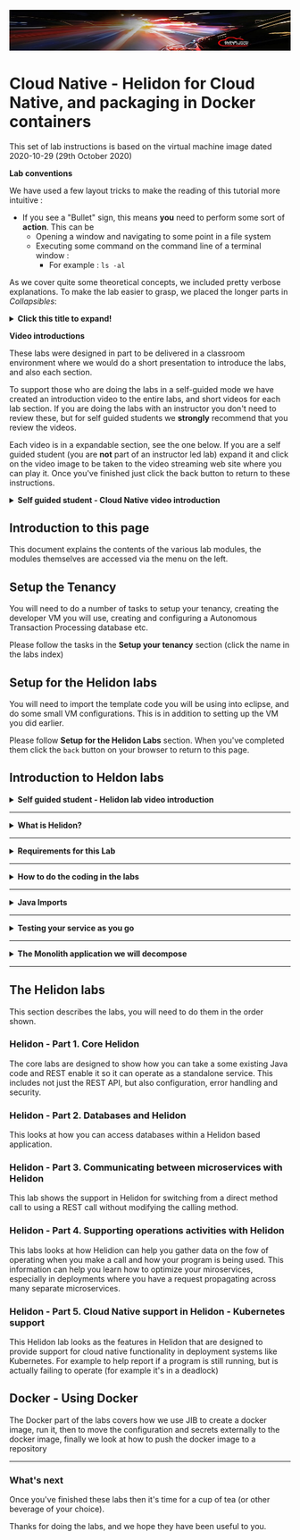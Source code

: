 ![](../../../images/customer.logo2.png)

# Cloud Native - Helidon for Cloud Native, and packaging in Docker containers

This set of lab instructions is based on the virtual machine image dated 2020-10-29 (29th October 2020)

**Lab conventions**

We have used a few layout tricks to make the reading of this tutorial more intuitive : 

- If you see a "Bullet" sign, this means **you** need to perform some sort of **action**.  This can be 
  - Opening a window and navigating to some point in a file system
  - Executing some command on the command line of a terminal window :
    -  For example : `ls -al`

As we cover quite some theoretical concepts, we included pretty verbose explanations.  To make the lab easier to grasp, we placed the longer parts in *Collapsibles*:

<details><summary><b>Click this title to expand!</b></summary>


If you feel you are already pretty familiar with a specific concept, you can just skip it, or read quickly through the text, then re-collapse the text section by re-clicking on the title. 

---

</details>



**Video introductions**

These labs were designed in part to be delivered in a classroom environment where we would do a short presentation to introduce the labs, and also each section.

To support those who are doing the labs in a self-guided mode we have created an introduction video to the entire labs, and short videos for each lab section. If you are doing the labs with an instructor you don't need to review these, but for self guided students we **strongly** recommend that you review the videos.

Each video is in a expandable section, see the one below. If you are a self guided student (you are **not** part of an instructor led lab) expand it and click on the video image to be taken to the video streaming web site where you can play it. Once you've finished just click the back button to return to these instructions.

<details><summary><b>Self guided student - Cloud Native video introduction</b></summary>


This video is an introduction to Cloud native architectures and processing. Depending on your browser settings it may open in this tab / window or open a new one. Once you've watched it please return to this page to continue the labs.

Note. The current videos were recorded during the lock down, hence the poor sound quality, you may need to turn up the volume on your computer to hear them properly.

[![Introduction Video](https://img.youtube.com/vi/9bYn7huyQ5g/0.jpg)](https://youtu.be/9bYn7huyQ5g "Labs introduction video")

---

</details>


## Introduction to this page

This document explains the contents of the various lab modules, the modules themselves are accessed via the menu on the left. 

## Setup the Tenancy

You will need to do a number of tasks to setup your tenancy, creating the developer VM you will use, creating and configuring a Autonomous Transaction Processing database etc.

Please follow the tasks in the **Setup your tenancy** section (click the name in the labs index)

## Setup for the Helidon labs

You will need to import the template code you will be using into eclipse, and do some small VM configurations. This is in addition to setting up the VM you did earlier.

Please follow **Setup for the Helidon Labs** section. When you've completed them click the `back` button on your browser to return to this page.

## Introduction to Heldon labs

<details><summary><b>Self guided student - Helidon lab video introduction</b></summary>

This video is an introduction to the Helidon labs. Depending on your browser settings it may open in this tab / window or open a new one. Once you've watched it please return to this page to continue the labs.

[![Helidon labs Introduction Video](https://img.youtube.com/vi/182KYHSrf5A/0.jpg)](https://youtu.be/182KYHSrf5A "Helidon labs introduction video")


</details>

---

<details><summary><b>What is Helidon?</b></summary>


[Helidon](https://helidon.io) is an open source implementation of [Eclipse Microprofile](https://microprofile.io/) from Oracle. Through these labs we talk about Helidon, but it's key to remember that the work we're doing is applicable to *any* microprofile implementation, of which Helidon is one.

Microprofile (and thus Helidon) are designed to be lighter weight than things like Java EE or Spring Boot, but also more standards based than Spring, so it has more stability from an API change perspective.

Microprofile is built on other pre-existing standards, for example the `@GET` annotation is used by microprofile (Helidon uses it to indicate a method respond to a http GET request), but the annotation itself is actually a Java web services annotation that microprofile uses. 

This lab aims to introduce you to the major capabilities provided by the Helidon implementation of Microprofile. It does this in a number of stages, starting with core capabilities such as REST enabling a class and moving on to features such as building clients to talk to other REST services and how to use Helidon to quickly create service elements that support Cloud Native tools such as Kubernetes.

We are using Helidon MP, this is an annotation based framework, where to utilize it you just place annotations (e.g. `@Path("/mypath"`) on a class or method. There is no need to modify the code beyond that. Helidon also comes in a variety called Helidon SE. The SE framework however requires you to actually make the Java method calls yourself, so you'd have to change your code. Helidon MP actually converts the annotations at runtime into calls to the Helidon SE Java API, so there is no need to change your logic. Helidon MP is also similar in style to frameworks like __Spring__ which are also annotation based, so we've chosen the MP version for these labs.

</details>



---

<details><summary><b>Requirements for this Lab</b></summary>


We have assumed you understand the basic concepts of what a REST service is.

The labs **do require basic programming knowledge**. As Helidon is a Java set of libraries then of course you need to have an understanding of simple Java programming. The labs are deliberately designed not to require detailed understanding of complex Java technologies, though if you do happen to be a Java expert you may be able to apply that knowledge to gain deeper understanding of how Helidon operates.

The labs were developed using the Eclipse IDE. Again you don't need to be an expert here, but you need to have some familiarity with how to navigate using the IDE (It's very similar to other IDE's like Netbeans or InteliJ) and how to compile and run things.

We do not expect you to know the details of the Maven build / packaging tool. In particular we are **not** going to be getting you to edit the pom.xml file (the Maven configuration file) for these projects. If you are familiar with Maven and the pom.xml file please feel free to explore it, or copy it for your own projects as a start point, but please do not make any changes to it in this lab. The only exception to this is in some of the optional modules, in which case we will be clear on the changes you need to make.

</details>

---


<details><summary><b>How to do the coding in the labs</b></summary>


Most of the labs explain what a specific Helidon features is and why it's useful, then there is a coding example with explanation of the feature. The coding example will usually tell you to modify a particular class (usually by providing you with the fully qualified name of the class, for example `com.oracle.labs.helidon.stockmanager.Main`) and make a specific change to a certain method (e.g. the `buildConfig` method or the constructor). 

Occasionally it will tell you to just modify the class itself, for example adding an annotation on the class declaration. We try to be clear what the project is for each set of labs, but expect you to be able to use eclipse to open the right .java file (which is referred to but it's fully qualified class name to you can navigate to it) and find the method.

</details>



---

<details><summary><b>Java Imports</b></summary>


We have tried to ensure that the imports you need are already in the source code, however in some cases when we create the initial state or the code for you Eclipse may have removed imports that are not used in the initial state but you will need to use.

If you have problems with missing classes and imports we have added expanding sections for you detailing the imports you will need to add. Note that in some sections where we are re-using something that's already imported we will not tell you to add a duplicate import.

</details>



---

<details><summary><b>Testing your service as you go</b></summary>


These labs were designed so that at each stage as you add functionality you will have a working program. To test that you need to make REST calls. 

As an **explanation of the document** (so please don't do this bit)

When you make REST calls in the examples we show the the curl command line call you should use in a terminal, along with sample output. 

*Example:*

```
    $ curl -i -X GET -u jack:password http://localhost:80/store/stocklevel
    HTTP/1.1 200 OK
    Server: openresty/1.15.8.2
    Date: Mon, 30 Dec 2019 19:16:20 GMT
    Content-Type: application/json
    Content-Length: 184
    Connection: keep-alive

    [{"itemCount":4980,"itemName":"rivet"},{"itemCount":4,"itemName":"chair"},{"itemCount":981,"itemName":"door"},   {"itemCount":25,"itemName":"window"},{"itemCount":20,"itemName":"handle"}]
```

If you want to use other REST client tools available to you feel free to use them as long as you are skilled in doing so, but be aware that the tutors may not be able to assist you with those tools. 

</details>

---



<details><summary><b>The Monolith application we will decompose</b></summary>

The labs follow the migration of a (admittedly) simple Java program to being a couple of separate microservices. The related Docker and Kubenetes labs then take the microservices, show how to package and run them in Docker and then deploy on Kubernetes in a Cloud Native format.

At it's core the program allows a caller to request the levels of stock items held in a database, and to record items as having been removed. Think of this as perhaps a system that handles consumable items in a post room or something. People may lookup what's there, take stationary and update the database when they do so. As a separate function not included here (but just to explain the scenario) the facilities manager may look at the database, order replacement items and update the stock levels when they are delivered.

Fortunately this company is not run by people who think that the cost of a inter-departmental cross charge for a box of paper clips is good use of people's (or developer's) time, so when someone updates the database having taken stock there is no need to record who took what :-)

The code does not provide a front end UI. It would normally be libraries that are used part of a larger function and the external interface.

The basic program has two sets of functionality, split into two projects in Eclipse. A module (stockmanager) that interacts with a database table. This module allows Create Delete, Update and Deletes to be made on a table. A second module (storefront) provides a bit of business logic and processing, for example ensuring that business rules around minimum quantities are applied when taking stock.

This is a deliberately simple example, the goal is to see how these two modules can be converted from a traditional **Monolith** type of approach into cloud native ready microservices, with as little as possible being changed in the actual code - we actually don't make *any* changes to the code logic, all of the modifications are done by adding annotations.

Also we are not addressing how to split any existing monolith into modules, hopefully you will have done that when you created the initial program and functionally decomposed your original requirements. There is no single "right" or "wrong" way to decompose your monolith functionally, but I do recommend reading up on the "Strangler Pattern" and the "Anti Corruption Pattern" as they are very useful architectural approaches to take.
</details>

---

## The Helidon labs

This section describes the labs, you will need to do them in the order shown.

### Helidon - Part 1. Core Helidon
The core labs are designed to show how you can take a some existing Java code and REST enable it so it can operate as a standalone service. This includes not just the REST API, but also configuration, error handling and security.

### Helidon - Part 2. Databases and Helidon
This looks at how you can access databases within a Helidon based application.

### Helidon - Part 3. Communicating between microservices with Helidon
This lab shows the support in Helidon for switching from a direct method call to using a REST call without modifying the calling method.

### Helidon - Part 4. Supporting operations activities with Helidon
This labs looks at how Helidion can help you gather data on the fow of operating when you make a call and how your program is being used. This information can help you learn how to optimize your miroservices, especially in deployments where you have a request propagating across many separate microservices.

### Helidon - Part 5. Cloud Native support in Helidon - Kubernetes support
This Helidon lab looks as the features in Helidon that are designed to provide support for cloud native functionality in deployment systems like Kubernetes. For example to help report if a program is still running, but is actually failing to operate (for example it's in a deadlock)

## Docker - Using Docker
The Docker part of the labs covers how we use JIB to create a docker image, run it, then to move the configuration and secrets externally to the docker image, finally we look at how to push the docker image to a repository

---

### What's next
Once you've finished these labs then it's time for a cup of tea (or other beverage of your choice).

Thanks for doing the labs, and we hope they have been useful to you. 

